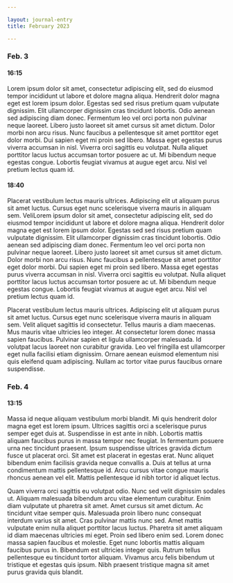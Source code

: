 ```yaml
---

layout: journal-entry
title: February 2023

---
```


### Feb. 3

#### 16:15

Lorem ipsum dolor sit amet, consectetur adipiscing elit, sed do eiusmod tempor incididunt ut labore et dolore magna aliqua. Hendrerit dolor magna eget est lorem ipsum dolor. Egestas sed sed risus pretium quam vulputate dignissim. Elit ullamcorper dignissim cras tincidunt lobortis. Odio aenean sed adipiscing diam donec. Fermentum leo vel orci porta non pulvinar neque laoreet. Libero justo laoreet sit amet cursus sit amet dictum. Dolor morbi non arcu risus. Nunc faucibus a pellentesque sit amet porttitor eget dolor morbi. Dui sapien eget mi proin sed libero. Massa eget egestas purus viverra accumsan in nisl. Viverra orci sagittis eu volutpat. Nulla aliquet porttitor lacus luctus accumsan tortor posuere ac ut. Mi bibendum neque egestas congue. Lobortis feugiat vivamus at augue eget arcu. Nisl vel pretium lectus quam id.

#### 18:40

Placerat vestibulum lectus mauris ultrices. Adipiscing elit ut aliquam purus sit amet luctus. Cursus eget nunc scelerisque viverra mauris in aliquam sem. VeliLorem ipsum dolor sit amet, consectetur adipiscing elit, sed do eiusmod tempor incididunt ut labore et dolore magna aliqua. Hendrerit dolor magna eget est lorem ipsum dolor. Egestas sed sed risus pretium quam vulputate dignissim. Elit ullamcorper dignissim cras tincidunt lobortis. Odio aenean sed adipiscing diam donec. Fermentum leo vel orci porta non pulvinar neque laoreet. Libero justo laoreet sit amet cursus sit amet dictum. Dolor morbi non arcu risus. Nunc faucibus a pellentesque sit amet porttitor eget dolor morbi. Dui sapien eget mi proin sed libero. Massa eget egestas purus viverra accumsan in nisl. Viverra orci sagittis eu volutpat. Nulla aliquet porttitor lacus luctus accumsan tortor posuere ac ut. Mi bibendum neque egestas congue. Lobortis feugiat vivamus at augue eget arcu. Nisl vel pretium lectus quam id.

Placerat vestibulum lectus mauris ultrices. Adipiscing elit ut aliquam purus sit amet luctus. Cursus eget nunc scelerisque viverra mauris in aliquam sem. Velit aliquet sagittis id consectetur. Tellus mauris a diam maecenas. Mus mauris vitae ultricies leo integer. At consectetur lorem donec massa sapien faucibus. Pulvinar sapien et ligula ullamcorper malesuada. Id volutpat lacus laoreet non curabitur gravida. Leo vel fringilla est ullamcorper eget nulla facilisi etiam dignissim. Ornare aenean euismod elementum nisi quis eleifend quam adipiscing. Nullam ac tortor vitae purus faucibus ornare suspendisse.

### Feb. 4

#### 13:15

Massa id neque aliquam vestibulum morbi blandit. Mi quis hendrerit dolor magna eget est lorem ipsum. Ultrices sagittis orci a scelerisque purus semper eget duis at. Suspendisse in est ante in nibh. Lobortis mattis aliquam faucibus purus in massa tempor nec feugiat. In fermentum posuere urna nec tincidunt praesent. Ipsum suspendisse ultrices gravida dictum fusce ut placerat orci. Sit amet est placerat in egestas erat. Nunc aliquet bibendum enim facilisis gravida neque convallis a. Duis at tellus at urna condimentum mattis pellentesque id. Arcu cursus vitae congue mauris rhoncus aenean vel elit. Mattis pellentesque id nibh tortor id aliquet lectus.

Quam viverra orci sagittis eu volutpat odio. Nunc sed velit dignissim sodales ut. Aliquam malesuada bibendum arcu vitae elementum curabitur. Enim diam vulputate ut pharetra sit amet. Amet cursus sit amet dictum. Ac tincidunt vitae semper quis. Malesuada proin libero nunc consequat interdum varius sit amet. Cras pulvinar mattis nunc sed. Amet mattis vulputate enim nulla aliquet porttitor lacus luctus. Pharetra sit amet aliquam id diam maecenas ultricies mi eget. Proin sed libero enim sed. Lorem donec massa sapien faucibus et molestie. Eget nunc lobortis mattis aliquam faucibus purus in. Bibendum est ultricies integer quis. Rutrum tellus pellentesque eu tincidunt tortor aliquam. Vivamus arcu felis bibendum ut tristique et egestas quis ipsum. Nibh praesent tristique magna sit amet purus gravida quis blandit.

